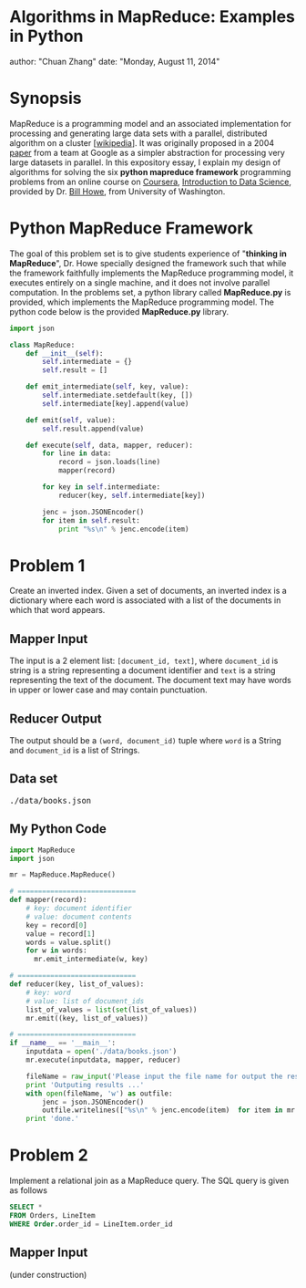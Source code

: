 Algorithms in MapReduce: Examples in Python
=====================================================
author: "Chuan Zhang"
date: "Monday, August 11, 2014"

# Synopsis

MapReduce is a programming model and an associated implementation for processing and generating large data sets with a parallel, distributed algorithm on a cluster [<a href="http://en.wikipedia.org/wiki/MapReduce">wikipedia</a>]. It was originally proposed in a 2004 <a href="http://static.googleusercontent.com/media/research.google.com/en/us/archive/mapreduce-osdi04.pdf">paper</a> from a team at Google as a simpler abstraction for processing very large datasets in parallel. In this expository essay, I explain my design of algorithms for solving the six **python mapreduce framework** programming problems from an online course on <a href="http://www.coursera.org">Coursera</a>, <a href="https://class.coursera.org/datasci-002">Introduction to Data Science</a>, provided by Dr. <a href="http://homes.cs.washington.edu/~billhowe/">Bill Howe</a>, from University of Washington.

# Python MapReduce Framework
The goal of this problem set is to give students experience of "**thinking in MapReduce**", Dr. Howe specially designed the framework such that while the framework faithfully implements the MapReduce programming model, it executes entirely on a single machine, and it does not involve parallel computation. In the problems set, a python library called **MapReduce.py** is provided, which implements the MapReduce programming model. The python code below is the provided **MapReduce.py** library.

```python
import json

class MapReduce:
    def __init__(self):
        self.intermediate = {}
        self.result = []

    def emit_intermediate(self, key, value):
        self.intermediate.setdefault(key, [])
        self.intermediate[key].append(value)

    def emit(self, value):
        self.result.append(value) 

    def execute(self, data, mapper, reducer):
        for line in data:
            record = json.loads(line)
            mapper(record)

        for key in self.intermediate:
            reducer(key, self.intermediate[key])

        jenc = json.JSONEncoder()
        for item in self.result:
            print "%s\n" % jenc.encode(item)
```

# Problem 1
Create an inverted index. Given a set of documents, an inverted index is a dictionary where each word is associated with a list of the documents in which that word appears.

## Mapper Input
The input is a 2 element list: <code>[document_id, text]</code>, where <code>document_id</code> is string is a string representing a document identifier and <code>text</code> is a string representing the text of the document. The document text may have words in upper or lower case and may contain punctuation.

## Reducer Output
The output should be a <code>(word, document_id)</code> tuple where <code>word</code> is a String and <code>document_id</code> is a list of Strings.

## Data set
<pre>./data/books.json</pre>

## My Python Code

```python
import MapReduce
import json

mr = MapReduce.MapReduce()

# =============================
def mapper(record):
    # key: document identifier
    # value: document contents
    key = record[0]
    value = record[1]
    words = value.split()
    for w in words:
      mr.emit_intermediate(w, key)

# =============================
def reducer(key, list_of_values):
    # key: word
    # value: list of document_ids
    list_of_values = list(set(list_of_values))
    mr.emit((key, list_of_values))

# =============================
if __name__ == '__main__':
    inputdata = open('./data/books.json')
    mr.execute(inputdata, mapper, reducer)

    fileName = raw_input('Please input the file name for output the result:')
    print 'Outputing results ...'
    with open(fileName, 'w') as outfile:
        jenc = json.JSONEncoder()
        outfile.writelines(["%s\n" % jenc.encode(item)  for item in mr.result])
    print 'done.'
```

# Problem 2
Implement a relational join as a MapReduce query. The SQL query is given as follows
```SQL
SELECT * 
FROM Orders, LineItem 
WHERE Order.order_id = LineItem.order_id
```

## Mapper Input

(under construction)
